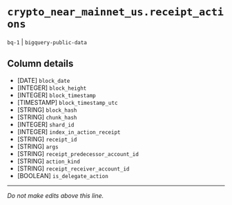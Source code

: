 # `crypto_near_mainnet_us.receipt_actions`
`bq-1` | `bigquery-public-data`

## Column details
* [DATE]      `block_date`
* [INTEGER]   `block_height`
* [INTEGER]   `block_timestamp`
* [TIMESTAMP] `block_timestamp_utc`
* [STRING]    `block_hash`
* [STRING]    `chunk_hash`
* [INTEGER]   `shard_id`
* [INTEGER]   `index_in_action_receipt`
* [STRING]    `receipt_id`
* [STRING]    `args`
* [STRING]    `receipt_predecessor_account_id`
* [STRING]    `action_kind`
* [STRING]    `receipt_receiver_account_id`
* [BOOLEAN]   `is_delegate_action`

-------------------------------------------------------------------------------
*Do not make edits above this line.*
